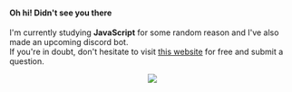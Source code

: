 #### Oh hi! Didn't see you there
I'm currently studying **JavaScript** for some random reason and I've also made an upcoming discord bot.\
If you're in doubt, don't hesitate to visit <a href="https://questions.haruu.gq">this website</a> for free and submit a question.

<div align="center">
  <img align="center" src="https://github-readme-stats.vercel.app/api/top-langs/?username=ivnsrrn&hide=shell&title_color=ffffff&text_color=c9cacc&icon_color=2bbc8a&bg_color=1d1f21" />
</div>
